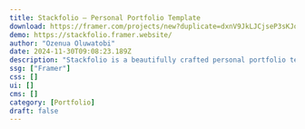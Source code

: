 ```yaml
---
title: Stackfolio — Personal Portfolio Template
download: https://framer.com/projects/new?duplicate=dxnV9JkLJCjseP3sKJoU&duplicateType=siteTemplate
demo: https://stackfolio.framer.website/
author: "Ozenua Oluwatobi"
date: 2024-11-30T09:08:23.189Z
description: "Stackfolio is a beautifully crafted personal portfolio template that lets professionals showcase their qualifications, experience, and perspectives with elegance and flair."
ssg: ["Framer"]
css: []
ui: []
cms: []
category: [Portfolio]
draft: false
---
```

